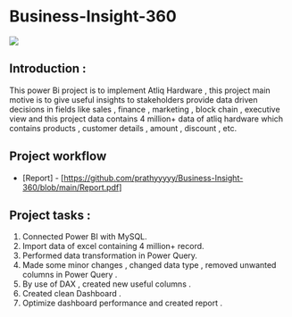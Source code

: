 # Business-Insight-360

![](https://im3.ezgif.com/tmp/ezgif-3-1011677dac.gif)

## Introduction : 
  This power Bi project is to implement Atliq Hardware , this project main motive is to give useful insights to stakeholders provide data driven decisions in fields like sales , finance , marketing , block chain , executive view and this project data contains 4 million+ data of atliq hardware which contains products , customer details , amount , discount , etc.
  
## Project workflow 
  * [Report] - [https://github.com/prathyyyyy/Business-Insight-360/blob/main/Report.pdf]

## Project tasks : 

1. Connected Power BI with MySQL. 
2. Import data of excel containing 4 million+ record.
3. Performed data transformation in Power Query.
4. Made some minor changes , changed data type , removed unwanted columns in Power Query . 
4. By use of DAX , created new useful columns . 
5. Created clean Dashboard .
6. Optimize dashboard performance and created report .

